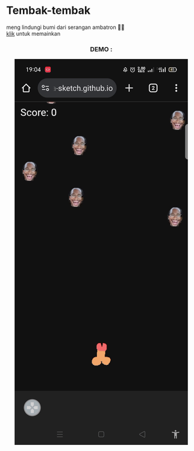 # Tembak-tembak

meng lindungi bumi dari serangan ambatron 🤖🤖  
[klik](https://ilfa-sketch.github.io/tembak-tembak/index.html) untuk memainkan  
<h3 align="center">DEMO :</h3>
<div align="center">
  <img src="https://raw.githubusercontent.com/ilfa-sketch/File-file-gambar-gratis-/refs/heads/main/Record_2025-08-02-19-04-15-ezgif.com-video-to-gif-converter.gif" 
       style="max-width: 100%;" />
  <br>
